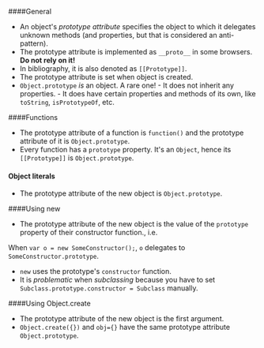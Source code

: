 ####General
- An object's  *prototype attribute* specifies the object to which it delegates unknown methods (and properties, but that is considered an anti-pattern).
- The prototype attribute is implemented as `__proto__` in some browsers. **Do not rely on it!**
- In bibliography, it is also denoted as `[[Prototype]]`. 
- The prototype attribute is set when object is created.
- `Object.prototype`  *is* an object. A rare one! 
      - It does not inherit any properties.
      - It does have certain properties and methods of its own, like `toString`, `isPrototypeOf`, etc.
 
####Functions
- The prototype attribute of a function is `function()` and the prototype attribute of it is `Object.prototype`.
- Every function has a `prototype` property. It's an `Object`, hence its `[[Prototype]]` is `Object.prototype`.

#### Object literals
- The prototype attribute of the new object  is `Object.prototype`.

####Using new
- The prototype attribute of the new object is the value of the `prototype` property of their constructor function., i.e.
 
 When `var o = new SomeConstructor();`, `o` delegates to `SomeConstructor.prototype`.
- `new` uses the prototype's `constructor` function.
- It is *problematic* when *subclassing* because you have to set `Subclass.prototype.constructor = Subclass` manually.

####Using Object.create
- The prototype attribute of the new object  is the first argument. 
- `Object.create({})` and `obj={}` have the same prototype attribute `Object.prototype`.
